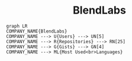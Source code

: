 <h1 align="center">BlendLabs</h1>

```mermaid
graph LR
COMPANY_NAME{BlendLabs}
COMPANY_NAME ---> U{Users} ---> UN[5]
COMPANY_NAME ---> R{Repositories} ---> RN[25]
COMPANY_NAME ---> G{Gists} ---> GN[4]
COMPANY_NAME ---> ML{Most Used<br>Languages}
```
